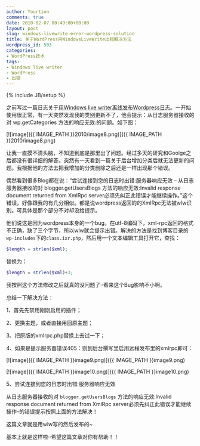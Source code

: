 ```yaml
---
author: Yourtion
comments: true
date: 2010-02-07 00:49:00+00:00
layout: post
slug: windows-livewrite-error-wordpress-solution
title: 关于WordPress用WindowsLiveWrite出错解决方法
wordpress_id: 503
categories:
- WordPress技术
tags:
- Windows live writer
- WordPress
- 出错
---
```

{% include JB/setup %}

之前写过一篇日志关于[用Windows live writer离线发布Wordpress日志](/windows-live-writer-released-wordpress.html)。一开始使用很正常，有一天突然发现我的类别更新不了，他会提示：从日志服务器接收的对 wp.getCategories 方法的响应无效:的问题。如下图：

[![image]({{ IMAGE_PATH }}2010/image8.png)]({{ IMAGE_PATH }}2010/image8.png)

让我一直摸不清头脑，不知道到底是那里出了问题。经过多天的研究和Goolge之后都没有很详细的解答。突然有一天看到一篇关于后台增加分类后就无法更新的问题。我根据他的方法去把我增加的分类删除之后还是一样出现那个错误。

偶然看到很多Blog都在说：“尝试连接到您的日志时出错:服务器响应无效 – 从日志服务器接收的对 blogger.getUsersBlogs 方法的响应无效:Invalid response document returned from XmlRpc server必须先纠正此错误才能继续操作。”这个错误，好像跟我的有几分相似。都是说wordpress返回的的XmlRpc无法被wlw识别。可具体是那个部分不对却没给提示。

他们说这是因为wordpress本身的一个bug。在utf-8编码下，xml-rpc返回的格式不正确，缺了三个字节，所以wlw就会提示出错。解决的方法是找到博客目录的```wp-includes```下的```class.ixr.php```，然后用一个文本编辑工具打开它，查找：

```php
$length = strlen($xml);
```

替换为：

```php
$length = strlen($xml)+3;
```

我按照这个方法修改之后就真的没问题了··看来这个Bug影响不小啊。


总结一下解决方法：

1、首先先禁用刚刚启用的插件；

2、更换主题，或者直接用回原主题；

3、把原版的xmlrpc.php替换上去试一下；

4、如果是提示服务器错误405：则到后台撰写里启用远程发布里的xmlrpc即可：

[![image]({{ IMAGE_PATH }}image9.png)]({{ IMAGE_PATH }}image9.png)

[![image]({{ IMAGE_PATH }}image10.png)]({{ IMAGE_PATH }}image10.png)

5、尝试连接到您的日志时出错:服务器响应无效 

从日志服务器接收的对 ```blogger.getUsersBlogs``` 方法的响应无效:Invalid response document returned from XmlRpc server必须先纠正此错误才能继续操作–的错误提示按照上面的方法解决！

这篇文章就是用wlw写的然后发布的~




基本上就是这样啦··希望这篇文章对你有帮助！！



